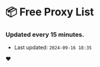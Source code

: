 # :package: Free Proxy List
### Updated every 15 minutes.

- Last updated: `2024-09-16 18:35`

:heart:
